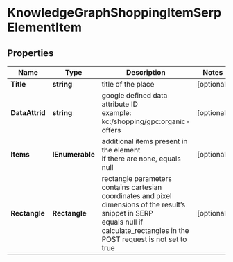 # KnowledgeGraphShoppingItemSerpElementItem


## Properties

| Name | Type | Description | Notes |
|------------ | ------------- | ------------- | -------------|
**Title** | **string** | title of the place |[optional]|
**DataAttrid** | **string** | google defined data attribute ID<br>example:<br>kc:/shopping/gpc:organic-offers |[optional]|
**Items** | **IEnumerable<KnowledgeGraphShoppingElement>** | additional items present in the element<br>if there are none, equals null |[optional]|
**Rectangle** | **Rectangle** | rectangle parameters<br>contains cartesian coordinates and pixel dimensions of the result’s snippet in SERP<br>equals null if calculate_rectangles in the POST request is not set to true |[optional]|